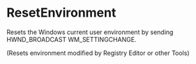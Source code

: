 # ResetEnvironment

Resets the Windows current user environment by sending HWND_BROADCAST WM_SETTINGCHANGE.

(Resets environment modified by Registry Editor or other Tools)
